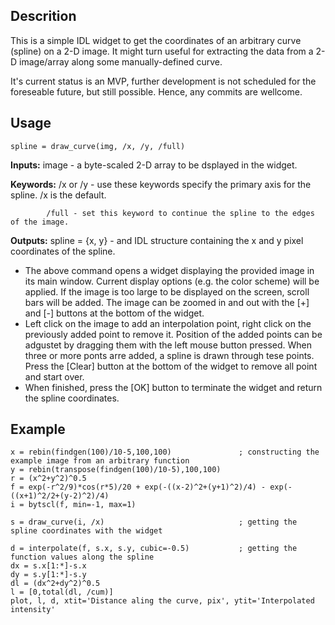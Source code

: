 ## Descrition

This is a simple IDL widget to get the coordinates of an arbitrary curve (spline) on a 2-D image.
It might turn useful for extracting the data from a 2-D image/array along some manually-defined curve.

It's current status is an MVP, further development is not scheduled for the foreseable future, but still possible.
Hence, any commits are wellcome.


## Usage

```
spline = draw_curve(img, /x, /y, /full)
```

**Inputs:**
image - a byte-scaled 2-D array to be dsplayed in the widget.

**Keywords:**
/x or /y - use these keywords specify the primary axis for the spline. /x is the default.

            /full - set this keyword to continue the spline to the edges of the image.

**Outputs:**
spline = {x, y} - and IDL structure containing the x and y pixel coordinates of the spline.

- The above command opens a widget displaying the provided image in its main window.
Current display options (e.g. the color scheme) will be applied.
If the image is too large to be displayed on the screen, scroll bars will be added.
The image can be zoomed in and out with the [+] and [-] buttons at the bottom of the widget.
- Left click on the image to add an interpolation point, right click on the previously added point to remove it.
Position of the added points can be adgustet by dragging them with the left mouse button pressed.
When three or more ponts arre added, a spline is drawn through tese points.
Press the [Clear] button at the bottom of the widget to remove all point and start over.
- When finished, press the [OK] button to terminate the widget and return the spline coordinates.


## Example
```
x = rebin(findgen(100)/10-5,100,100)               ; constructing the example image from an arbitrary function
y = rebin(transpose(findgen(100)/10-5),100,100)
r = (x^2+y^2)^0.5
f = exp(-r^2/9)*cos(r*5)/20 + exp(-((x-2)^2+(y+1)^2)/4) - exp(-((x+1)^2/2+(y-2)^2)/4) 
i = bytscl(f, min=-1, max=1)

s = draw_curve(i, /x)                              ; getting the spline coordinates with the widget

d = interpolate(f, s.x, s.y, cubic=-0.5)           ; getting the function values along the spline
dx = s.x[1:*]-s.x
dy = s.y[1:*]-s.y
dl = (dx^2+dy^2)^0.5
l = [0,total(dl, /cum)]
plot, l, d, xtit='Distance aling the curve, pix', ytit='Interpolated intensity'
```
